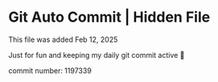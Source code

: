 # Git Auto Commit | Hidden File

This file was added Feb 12, 2025

Just for fun and keeping my daily git commit active 🤪

commit number: 1197339
